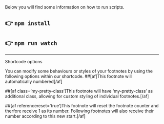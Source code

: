 Below you will find some information on how to run scripts.

## 👉  `npm install`


## 👉  `npm run watch`

---


Shortcode options

You can modify some behaviours or styles of your footnotes by using the following options within our shortcode.
##[af]This footnote will automatically numbered[/af]

##[af class=’my-pretty-class’]This footnote will have ‘my-pretty-class’ as additional class, allowing for custom styling of individual footnotes.[/af]

##[af referencereset=’true’]This footnote will reset the footnote counter and therfore receive 1 as its number. Following footnotes will also receive their number according to this new start.[/af]